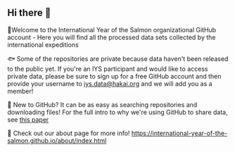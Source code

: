 ## Hi there 👋

🙋Welcome to the International Year of the Salmon organizational GitHub account - Here you will find all the processed data sets collected by the international expeditions

🐟 Some of the repositories are private because data haven't been released to the public yet. If you're an IYS participant and would like to access private data, please be sure to sign up for a free GitHub account and then provide your username to iys.data@hakai.org and we will add you as a member!

🦐 New to GitHub? It can be as easy as searching repositories and downloading files! For the full intro to why we're using GitHub to share data, see [this paper](https://peerj.com/preprints/3159.pdf)

🚢 Check out our about page for more info! https://international-year-of-the-salmon.github.io/about/index.html

